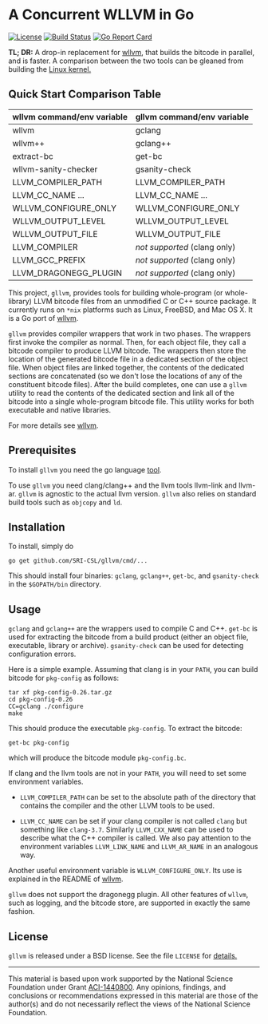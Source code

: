 # A Concurrent WLLVM in Go

[![License](https://img.shields.io/badge/License-BSD%203--Clause-blue.svg)](https://opensource.org/licenses/BSD-3-Clause)
[![Build Status](https://travis-ci.org/SRI-CSL/gllvm.svg?branch=master)](https://travis-ci.org/SRI-CSL/gllvm)
[![Go Report Card](https://goreportcard.com/badge/github.com/SRI-CSL/gllvm)](https://goreportcard.com/report/github.com/SRI-CSL/gllvm)

**TL; DR:**  A drop-in replacement for [wllvm](https://github.com/SRI-CSL/whole-program-llvm), that builds the
bitcode in parallel, and is faster. A comparison between the two tools can be gleaned from building the [Linux kernel.](https://github.com/SRI-CSL/gllvm/tree/master/examples/linux-kernel)

## Quick Start Comparison Table

| wllvm command/env variable  | gllvm command/env variable  |
|-----------------------------|-----------------------------|
|  wllvm                      | gclang                      |
|  wllvm++                    | gclang++                    |
|  extract-bc                 | get-bc                      |
|  wllvm-sanity-checker       | gsanity-check               |
|  LLVM_COMPILER_PATH         | LLVM_COMPILER_PATH          |
|  LLVM_CC_NAME      ...      | LLVM_CC_NAME          ...   |
|  WLLVM_CONFIGURE_ONLY       | WLLVM_CONFIGURE_ONLY        |
|  WLLVM_OUTPUT_LEVEL         | WLLVM_OUTPUT_LEVEL          |
|  WLLVM_OUTPUT_FILE          | WLLVM_OUTPUT_FILE           |
|  LLVM_COMPILER              | *not supported* (clang only)|
|  LLVM_GCC_PREFIX            | *not supported* (clang only)|
|  LLVM_DRAGONEGG_PLUGIN      | *not supported* (clang only)|


This project, `gllvm`, provides tools for building whole-program (or
whole-library) LLVM bitcode files from an unmodified C or C++
source package. It currently runs on `*nix` platforms such as Linux,
FreeBSD, and Mac OS X. It is a Go port of [wllvm](https://github.com/SRI-CSL/whole-program-llvm).

`gllvm` provides compiler wrappers that work in two
phases. The wrappers first invoke the compiler as normal. Then, for
each object file, they call a bitcode compiler to produce LLVM
bitcode. The wrappers then store the location of the generated bitcode
file in a dedicated section of the object file.  When object files are
linked together, the contents of the dedicated sections are
concatenated (so we don't lose the locations of any of the constituent
bitcode files). After the build completes, one can use a `gllvm`
utility to read the contents of the dedicated section and link all of
the bitcode into a single whole-program bitcode file. This utility
works for both executable and native libraries.

For more details see [wllvm](https://github.com/SRI-CSL/whole-program-llvm).

## Prerequisites

To install `gllvm` you need the go language [tool](https://golang.org/doc/install).

To use `gllvm` you need clang/clang++ and the llvm tools llvm-link and llvm-ar.
`gllvm` is agnostic to the actual llvm version. `gllvm` also relies on standard build
tools such as `objcopy` and `ld`.


## Installation

To install, simply do
```
go get github.com/SRI-CSL/gllvm/cmd/...
```
This should install four binaries: `gclang`, `gclang++`, `get-bc`, and `gsanity-check`
in the `$GOPATH/bin` directory.

## Usage

`gclang` and
`gclang++` are the wrappers used to compile C and C++.  `get-bc` is used for
extracting the bitcode from a build product (either an object file, executable, library
or archive). `gsanity-check` can be used for detecting configuration errors.

Here is a simple example. Assuming that clang is in your `PATH`, you can build
bitcode for `pkg-config` as follows:

```
tar xf pkg-config-0.26.tar.gz
cd pkg-config-0.26
CC=gclang ./configure
make
```

This should produce the executable `pkg-config`. To extract the bitcode:
```
get-bc pkg-config
```

which will produce the bitcode module `pkg-config.bc`.


If clang and the llvm tools are not in your `PATH`, you will need to set some 
environment variables.


 * `LLVM_COMPILER_PATH` can be set to the absolute path of the directory that
   contains the compiler and the other LLVM tools to be used.

 * `LLVM_CC_NAME` can be set if your clang compiler is not called `clang` but
    something like `clang-3.7`. Similarly `LLVM_CXX_NAME` can be used to
    describe what the C++ compiler is called. We also pay attention to the
    environment variables `LLVM_LINK_NAME` and `LLVM_AR_NAME` in an
    analogous way.

Another useful environment variable is `WLLVM_CONFIGURE_ONLY`. Its use is explained in the 
README of  [wllvm](https://github.com/SRI-CSL/whole-program-llvm). 

`gllvm` does not support the dragonegg plugin. All other features of `wllvm`, such as logging, and the bitcode store,
are supported in exactly the same fashion.

## License

`gllvm` is released under a BSD license. See the file `LICENSE` for [details.](LICENSE)

---

This material is based upon work supported by the National Science Foundation under Grant [ACI-1440800](http://www.nsf.gov/awardsearch/showAward?AWD_ID=1440800). Any opinions, findings, and conclusions or recommendations expressed in this material are those of the author(s) and do not necessarily reflect the views of the National Science Foundation.
